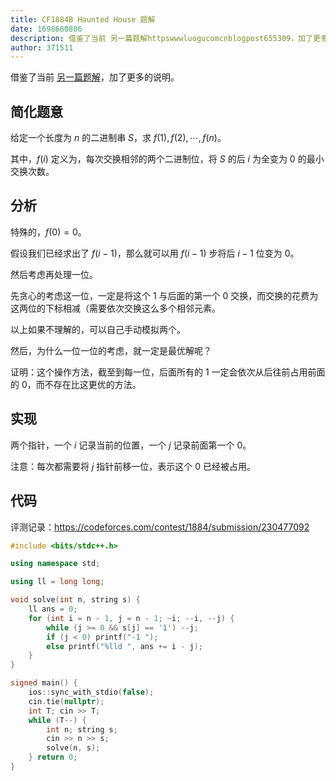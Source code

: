 ```yaml
---
title: CF1884B Haunted House 题解
date: 1698660806
description: 借鉴了当前 另一篇题解httpswwwluogucomcnblogpost655309，加了更多的说明。  简化题意 给定一个长度为 n 的二进制串 S，求 f1f2cdotsfn。 其
author: 371511
---
```


借鉴了当前 [另一篇题解](https://www.luogu.com.cn/blog/_post/655309)，加了更多的说明。

## 简化题意

给定一个长度为 $n$ 的二进制串 $S$，求 $f(1),f(2),\cdots,f(n)$。

其中，$f(i)$ 定义为，每次交换相邻的两个二进制位，将 $S$ 的后 $i$ 为全变为 $0$ 的最小交换次数。

## 分析

特殊的，$f(0)=0$。

假设我们已经求出了 $f(i-1)$，那么就可以用 $f(i-1)$ 步将后 $i-1$ 位变为 $0$。

然后考虑再处理一位。

先贪心的考虑这一位，一定是将这个 $1$ 与后面的第一个 $0$ 交换，而交换的花费为这两位的下标相减（需要依次交换这么多个相邻元素。

以上如果不理解的，可以自己手动模拟两个。

然后，为什么一位一位的考虑，就一定是最优解呢？

证明：这个操作方法，截至到每一位，后面所有的 $1$ 一定会依次从后往前占用前面的 $0$，而不存在比这更优的方法。

## 实现

两个指针，一个 $i$ 记录当前的位置，一个 $j$ 记录前面第一个 $0$。

注意：每次都需要将 $j$ 指针前移一位，表示这个 $0$ 已经被占用。

## 代码

评测记录：<https://codeforces.com/contest/1884/submission/230477092>

```cpp
#include <bits/stdc++.h>

using namespace std;

using ll = long long;

void solve(int n, string s) {
    ll ans = 0;
    for (int i = n - 1, j = n - 1; ~i; --i, --j) {
        while (j >= 0 && s[j] == '1') --j;
        if (j < 0) printf("-1 ");
        else printf("%lld ", ans += i - j);
    }
}

signed main() {
    ios::sync_with_stdio(false);
    cin.tie(nullptr);
    int T; cin >> T;
    while (T--) {
        int n; string s;
        cin >> n >> s;
        solve(n, s);
    } return 0;
}
```

